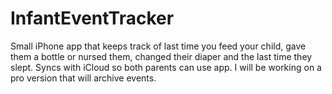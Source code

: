 InfantEventTracker
=========================

Small iPhone app that keeps track of last time you feed your child, gave them a bottle or nursed them, changed their diaper and the last time they slept.  Syncs with iCloud so both parents can use app.  I will be working on a pro version that will archive events.
